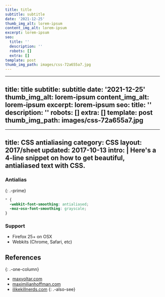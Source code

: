 ```yaml
---
title: title
subtitle: subtitle
date: '2021-12-25'
thumb_img_alt: lorem-ipsum
content_img_alt: lorem-ipsum
excerpt: lorem-ipsum
seo:
  title: ''
  description: ''
  robots: []
  extra: []
template: post
thumb_img_path: images/css-72a655a7.jpg
---
```

---
title: title
subtitle: subtitle
date: '2021-12-25'
thumb_img_alt: lorem-ipsum
content_img_alt: lorem-ipsum
excerpt: lorem-ipsum
seo:
  title: ''
  description: ''
  robots: []
  extra: []
template: post
thumb_img_path: images/css-72a655a7.jpg
---
---
title: CSS antialiasing
category: CSS
layout: 2017/sheet
updated: 2017-10-13
intro: |
  Here's a 4-line snippet on how to get beautiful, antialiased text with CSS.
---

### Antialias

{: .-prime}

```css
* {
  -webkit-font-smoothing: antialiased;
  -moz-osx-font-smoothing: grayscale;
}
```

### Support

- Firefox 25+ on OSX
- Webkits (Chrome, Safari, etc)

## References

{: .-one-column}

- [maxvoltar.com](http://maxvoltar.com/archive/-webkit-font-smoothing)
- [maximilianhoffman.com](http://maximilianhoffmann.com/posts/better-font-rendering-on-osx)
- [ilikekillnerds.com](http://ilikekillnerds.com/2010/12/a-solution-to-stop-font-face-fonts-looking-bold-on-mac-browsers/)
  {: .-also-see}
